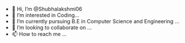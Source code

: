 - 👋 Hi, I’m @Shubhalakshmi06
- 👀 I’m interested in Coding...
- 🌱 I’m currently pursuing B.E in Computer Science and Engineering ...
- 💞️ I’m looking to collaborate on ...
- 📫 How to reach me ...

<!---
Shubhalakshmi06/Shubhalakshmi06 is a ✨ special ✨ repository because its `README.md` (this file) appears on your GitHub profile.
You can click the Preview link to take a look at your changes.
--->

